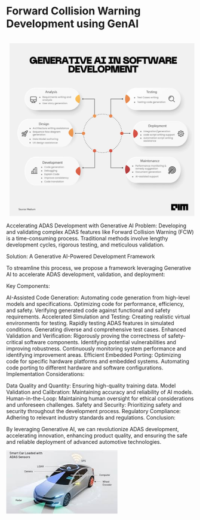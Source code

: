 <h1>  Forward Collision Warning
 Development using GenAI </h1>

<pre> 
 <img src="sdlc.jpg"></pre>

Accelerating ADAS Development with Generative AI
Problem: Developing and validating complex ADAS features like Forward Collision Warning (FCW) is a time-consuming process. Traditional methods involve lengthy development cycles, rigorous testing, and meticulous validation.

Solution: A Generative AI-Powered Development Framework

To streamline this process, we propose a framework leveraging Generative AI to accelerate ADAS development, validation, and deployment:

Key Components:

AI-Assisted Code Generation:
Automating code generation from high-level models and specifications.
Optimizing code for performance, efficiency, and safety.
Verifying generated code against functional and safety requirements.
Accelerated Simulation and Testing:
Creating realistic virtual environments for testing.
Rapidly testing ADAS features in simulated conditions.
Generating diverse and comprehensive test cases.
Enhanced Validation and Verification:
Rigorously proving the correctness of safety-critical software components.
Identifying potential vulnerabilities and improving robustness.
Continuously monitoring system performance and identifying improvement areas.
Efficient Embedded Porting:
Optimizing code for specific hardware platforms and embedded systems.
Automating code porting to different hardware and software configurations.
Implementation Considerations:

Data Quality and Quantity: Ensuring high-quality training data.
Model Validation and Calibration: Maintaining accuracy and reliability of AI models.
Human-in-the-Loop: Maintaining human oversight for ethical considerations and unforeseen challenges.
Safety and Security: Prioritizing safety and security throughout the development process.
Regulatory Compliance: Adhering to relevant industry standards and regulations.
Conclusion:

By leveraging Generative AI, we can revolutionize ADAS development, accelerating innovation, enhancing product quality, and ensuring the safe and reliable deployment of advanced automotive technologies.

<img src="car.jpg">







